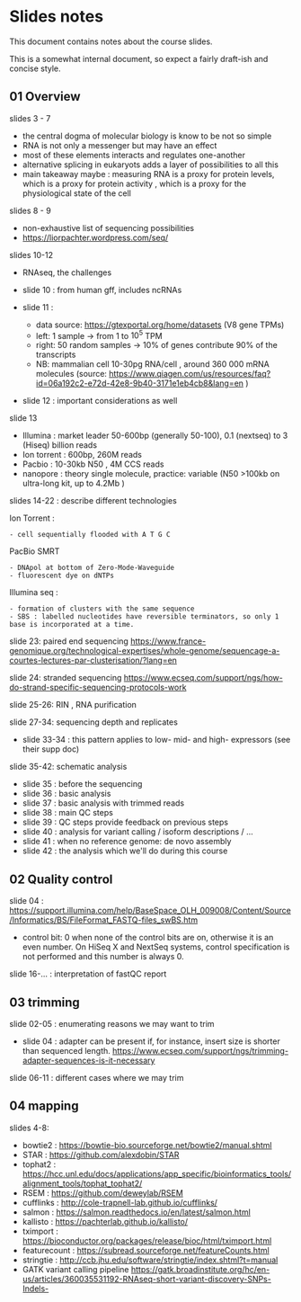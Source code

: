 # Slides notes

This document contains notes about the course slides.

This is a somewhat internal document, so expect a fairly draft-ish and concise style.


## 01 Overview


slides 3 - 7

 * the central dogma of molecular biology is know to be not so simple
 * RNA is not only a messenger but may have an effect
 * most of these elements interacts and regulates one-another 
 * alternative splicing in eukaryots adds a layer of possibilities to all this
 * main takeaway maybe : measuring RNA is a proxy for protein levels, which is a proxy for protein activity , which is a proxy for the physiological state of the cell

slides 8 - 9

 * non-exhaustive list of sequencing possibilities 
 * https://liorpachter.wordpress.com/seq/

slides 10-12

 * RNAseq, the challenges
 * slide 10 : from human gff, includes ncRNAs
 * slide 11 : 
 	* data source: https://gtexportal.org/home/datasets (V8 gene TPMs)
 	* left: 1 sample -> from 1 to $10^5$ TPM 
 	* right: 50 random samples -> 10% of genes contribute 90% of the transcripts
 	* NB: mammalian cell 10-30pg RNA/cell , around 360 000 mRNA molecules (source: https://www.qiagen.com/us/resources/faq?id=06a192c2-e72d-42e8-9b40-3171e1eb4cb8&lang=en )

 * slide 12 : important considerations as well

slide 13

 * Illumina : market leader 50-600bp (generally 50-100), 0.1 (nextseq) to 3 (Hiseq) billion reads
 * Ion torrent : 600bp, 260M reads
 * Pacbio : 10-30kb N50 , 4M CCS reads 
 * nanopore : theory single molecule, practice: variable (N50 >100kb on ultra-long kit, up to 4.2Mb )

slides 14-22 : describe different technologies


Ion Torrent :

	- cell sequentially flooded with A T G C 

PacBio SMRT

	- DNApol at bottom of Zero-Mode-Waveguide 
	- fluorescent dye on dNTPs

Illumina seq :

	- formation of clusters with the same sequence 
	- SBS : labelled nucleotides have reversible terminators, so only 1 base is incorporated at a time.


slide 23: paired end sequencing https://www.france-genomique.org/technological-expertises/whole-genome/sequencage-a-courtes-lectures-par-clusterisation/?lang=en

slide 24: stranded sequencing https://www.ecseq.com/support/ngs/how-do-strand-specific-sequencing-protocols-work

slide 25-26: RIN , RNA purification

slide 27-34: sequencing depth and replicates

 * slide 33-34 : this pattern applies to low- mid- and high- expressors (see their supp doc)

slide 35-42: schematic analysis

 * slide 35 : before the sequencing
 * slide 36 : basic analysis
 * slide 37 : basic analysis with trimmed reads
 * slide 38 : main QC steps
 * slide 39 : QC steps provide feedback on previous steps
 * slide 40 : analysis for variant calling / isoform descriptions / ...
 * slide 41 : when no reference genome: de novo assembly
 * slide 42 : the analysis which we'll do during this course


## 02 Quality control


slide 04 : https://support.illumina.com/help/BaseSpace_OLH_009008/Content/Source/Informatics/BS/FileFormat_FASTQ-files_swBS.htm

 * control bit: 0 when none of the control bits are on, otherwise it is an even number. On HiSeq X and NextSeq systems, control specification is not performed and this number is always 0.

slide 16-... : interpretation of fastQC report


## 03 trimming

slide 02-05 : enumerating reasons we may want to trim

 * slide 04 : adapter can be present if, for instance, insert size is shorter than sequenced length. https://www.ecseq.com/support/ngs/trimming-adapter-sequences-is-it-necessary

slide 06-11 : different cases where we may trim

## 04 mapping

slides 4-8:

 * bowtie2 : https://bowtie-bio.sourceforge.net/bowtie2/manual.shtml
 * STAR : https://github.com/alexdobin/STAR
 * tophat2 : https://hcc.unl.edu/docs/applications/app_specific/bioinformatics_tools/alignment_tools/tophat_tophat2/
 * RSEM : https://github.com/deweylab/RSEM
 * cufflinks : http://cole-trapnell-lab.github.io/cufflinks/
 * salmon : https://salmon.readthedocs.io/en/latest/salmon.html
 * kallisto : https://pachterlab.github.io/kallisto/
 * tximport : https://bioconductor.org/packages/release/bioc/html/tximport.html
 * featurecount : https://subread.sourceforge.net/featureCounts.html
 * stringtie : http://ccb.jhu.edu/software/stringtie/index.shtml?t=manual
 * GATK variant calling pipeline https://gatk.broadinstitute.org/hc/en-us/articles/360035531192-RNAseq-short-variant-discovery-SNPs-Indels-
